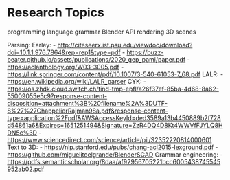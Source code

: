 # Research Topics

programming language grammar
Blender API 
rendering
3D scenes

Parsing:
	Earley:
	- http://citeseerx.ist.psu.edu/viewdoc/download?doi=10.1.1.976.7864&rep=rep1&type=pdf
	- https://buzz-beater.github.io/assets/publications/2020_gep_pami/paper.pdf
	- https://aclanthology.org/W03-3005.pdf
	- https://link.springer.com/content/pdf/10.1007/3-540-61053-7_68.pdf
	LALR:
	- https://en.wikipedia.org/wiki/LALR_parser
	CYK:
	- https://os.zhdk.cloud.switch.ch/tind-tmp-epfl/a26f37ef-85ba-4d68-8a62-55009055e5c9?response-content-disposition=attachment%3B%20filename%2A%3DUTF-8%27%27ChappelierRajman98a.pdf&response-content-type=application%2Fpdf&AWSAccessKeyId=ded3589a13b4450889b2f728d54861a6&Expires=1651251494&Signature=ZzR4DQ4D8Kt4WWVfFJYLQ8HDN5c%3D
	- https://www.sciencedirect.com/science/article/pii/S2352220814000601
	Text to 3D:
	- https://nlp.stanford.edu/pubs/chang-acl2015-lexground.pdf
	- https://github.com/miguelitoelgrande/BlenderSCAD 
	Grammar engineering:
	- https://pdfs.semanticscholar.org/8daa/af92956705221bcc6005438745545952ab02.pdf
	